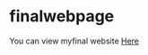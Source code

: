 # finalwebpage

You can view myfinal website [Here](https://chriskeno.github.io/finalwebpage/home/home.html)
